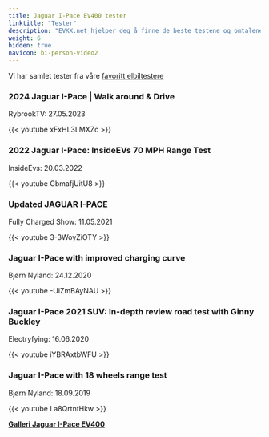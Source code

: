 ```yaml
---
title: Jaguar I-Pace EV400 tester
linktitle: "Tester"
description: "EVKX.net hjelper deg å finne de beste testene og omtalene av denne modellen."
weight: 6
hidden: true
navicon: bi-person-video2
---
```

Vi har samlet tester fra våre [favoritt elbiltestere](../../../../../guides/evreviewers/)

<div class="container text-center shadow p-2 pe-4 mb-5 bg-body-tertiary rounded border">
<h3>2024 Jaguar I-Pace | Walk around & Drive</h3>
<p>RybrookTV: 27.05.2023</p>

{{< youtube xFxHL3LMXZc >}}

</div>
<div class="container text-center shadow p-2 pe-4 mb-5 bg-body-tertiary rounded border">
<h3>2022 Jaguar I-Pace: InsideEVs 70 MPH Range Test</h3>
<p>InsideEvs: 20.03.2022</p>

{{< youtube GbmafjUitU8 >}}

</div>
<div class="container text-center shadow p-2 pe-4 mb-5 bg-body-tertiary rounded border">
<h3>Updated JAGUAR I-PACE</h3>
<p>Fully Charged Show: 11.05.2021</p>

{{< youtube 3-3WoyZiOTY >}}

</div>
<div class="container text-center shadow p-2 pe-4 mb-5 bg-body-tertiary rounded border">
<h3>Jaguar I-Pace with improved charging curve</h3>
<p>Bjørn Nyland: 24.12.2020</p>

{{< youtube -UiZmBAyNAU >}}

</div>
<div class="container text-center shadow p-2 pe-4 mb-5 bg-body-tertiary rounded border">
<h3>Jaguar I-Pace 2021 SUV: In-depth review road test with Ginny Buckley</h3>
<p>Electryfying: 16.06.2020</p>

{{< youtube iYBRAxtbWFU >}}

</div>
<div class="container text-center shadow p-2 pe-4 mb-5 bg-body-tertiary rounded border">
<h3>Jaguar I-Pace with 18 wheels range test</h3>
<p>Bjørn Nyland: 18.09.2019</p>

{{< youtube La8QrtntHkw >}}

</div>
<div class="mt-3 mb-3">
<a href="../gallery/" class="text-decoration-none text-black">
<strong><i class="bi-arrow-left"></i>Galleri  </strong>
</a>
<a href="../" class="text-decoration-none text-black float-end">
<strong>Jaguar I-Pace EV400 <i class="bi-arrow-right"></i></strong>
</a>
</div>
